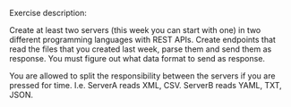 Exercise description:

Create at least two servers (this week you can start with one) in two different programming languages with REST APIs. Create endpoints that read the files that you created last week, parse them and send them as response. You must figure out what data format to send as response.

You are allowed to split the responsibility between the servers if you are pressed for time. I.e. ServerA reads XML, CSV. ServerB reads YAML, TXT, JSON.